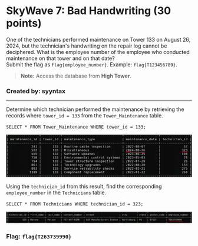 <h1> SkyWave 7: Bad Handwriting (30 points)</h1>
<p> One of the technicians performed maintenance on Tower 133 on August 26, 2024, but the technician's handwriting on the repair log cannot be deciphered. What is the employee number of the employee who conducted maintenance on that tower and on that date?<br>Submit the flag as <code>flag{employee_number}</code>. Example: <code>flag{T123456789}</code>.</p>
<blockquote><strong>Note:</strong> Access the database from <b>High Tower</b>.</blockquote>
<h3> Created by: <b>syyntax</b></h3>
<hr>
<p>Determine which technician performed the maintenance by retrieving the records where <code>tower_id = 133</code> from the <code>Tower_Maintenance</code> table.</p>

```query
SELECT * FROM Tower_Maintenance WHERE tower_id = 133;
```
<img src="../imgs/sky3.png">
<p>Using the <code>technician_id</code> from this result, find the corresponding <code>employee_number</code> in the <code>Technicians</code> table.</p>

```query
SELECT * FROM Technicians WHERE technician_id = 323;
```
<img src="../imgs/sky3-1.png">
<h3>Flag: <code>flag{T263739990}</code></h3>
